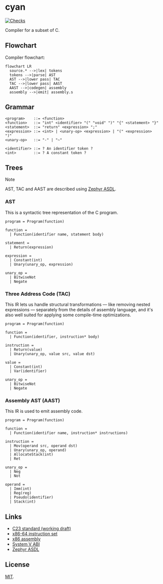 # cyan

[![Checks](https://img.shields.io/github/actions/workflow/status/norskeld/cyan/checks.yml?style=flat-square&colorA=22272d&colorB=22272d&label=checks)](https://github.com/norskeld/cyan/actions/workflows/checks.yml)

Compiler for a subset of C.

## Flowchart

Compiler flowchart:

```mermaid
flowchart LR
  source.* -->|lex| tokens
  tokens -->|parse| AST
  AST -->|lower pass| TAC
  TAC -->|lower pass| AAST
  AAST -->|codegen| assembly
  assembly -->|emit| assembly.s
```

## Grammar

```ebnf
<program>    ::= <function>
<function>   ::= "int" <identifier> "(" "void" ")" "{" <statement> "}"
<statement>  ::= "return" <expression> ";"
<expression> ::= <int> | <unary-op> <expression> | "(" <expression> ")"
<unary-op>   ::= "-" | "~"

<identifier> ::= ? An identifier token ?
<int>        ::= ? A constant token ?
```

## Trees

> [!NOTE]
> AST, TAC and AAST are described using [Zephyr ASDL][zephyr].

### AST

This is a syntactic tree representation of the C program.

```zephyr
program = Program(function)

function =
  | Function(identifier name, statement body)

statement =
  | Return(expression)

expression =
  | Constant(int)
  | Unary(unary_op, expression)

unary_op =
  | BitwiseNot
  | Negate
```

### Three Address Code (TAC)

This IR lets us handle structural transformations — like removing nested expressions — separately from the details of assembly language, and it's also well suited for applying some compile-time optimizations.

```zephyr
program = Program(function)

function =
  | Function(identifier, instruction* body)

instruction =
  | Return(value)
  | Unary(unary_op, value src, value dst)

value =
  | Constant(int)
  | Var(identifier)

unary_op =
  | BitwiseNot
  | Negate
```

### Assembly AST (AAST)

This IR is used to emit assembly code.

```zephyr
program = Program(function)

function =
  | Function(identifier name, instruction* instructions)

instruction =
  | Mov(operand src, operand dst)
  | Unary(unary_op, operand)
  | AllocateStack(int)
  | Ret

unary_op =
  | Neg
  | Not

operand =
  | Imm(int)
  | Reg(reg)
  | Pseudo(identifier)
  | Stack(int)
```

## Links

- [C23 standard (working draft)](https://open-std.org/JTC1/SC22/WG14/www/docs/n3220.pdf)
- [x86-64 instruction set](https://www.felixcloutier.com/x86/)
- [x86 assembly](https://en.wikibooks.org/wiki/X86_Assembly)
- [System V ABI](https://gitlab.com/x86-psABIs/x86-64-ABI)
- [Zephyr ASDL][zephyr]

## License

[MIT](LICENSE).

<!-- Links. -->

[zephyr]: https://www.cs.princeton.edu/~appel/papers/asdl97.pdf
